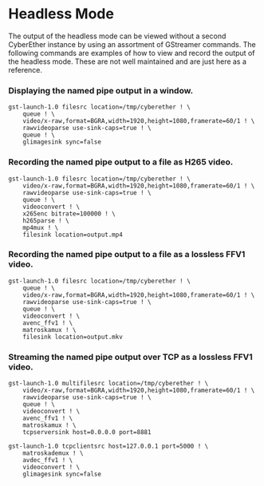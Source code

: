 # Headless Mode

The output of the headless mode can be viewed without a second CyberEther instance by using an assortment of GStreamer commands. The following commands are examples of how to view and record the output of the headless mode. These are not well maintained and are just here as a reference.

### Displaying the named pipe output in a window. 

```
gst-launch-1.0 filesrc location=/tmp/cyberether ! \
    queue ! \
    video/x-raw,format=BGRA,width=1920,height=1080,framerate=60/1 ! \
    rawvideoparse use-sink-caps=true ! \
    queue ! \
    glimagesink sync=false
```

### Recording the named pipe output to a file as H265 video.

```
gst-launch-1.0 filesrc location=/tmp/cyberether ! \
    video/x-raw,format=BGRA,width=1920,height=1080,framerate=60/1 ! \
    rawvideoparse use-sink-caps=true ! \
    queue ! \
    videoconvert ! \
    x265enc bitrate=100000 ! \
    h265parse ! \
    mp4mux ! \
    filesink location=output.mp4
```

### Recording the named pipe output to a file as a lossless FFV1 video.

```
gst-launch-1.0 filesrc location=/tmp/cyberether ! \
    queue ! \
    video/x-raw,format=BGRA,width=1920,height=1080,framerate=60/1 ! \
    rawvideoparse use-sink-caps=true ! \
    queue ! \
    videoconvert ! \
    avenc_ffv1 ! \
    matroskamux ! \
    filesink location=output.mkv
```

### Streaming the named pipe output over TCP as a lossless FFV1 video.

```
gst-launch-1.0 multifilesrc location=/tmp/cyberether ! \
    video/x-raw,format=BGRA,width=1920,height=1080,framerate=60/1 ! \
    rawvideoparse use-sink-caps=true ! \
    queue ! \
    videoconvert ! \
    avenc_ffv1 ! \
    matroskamux ! \
    tcpserversink host=0.0.0.0 port=8881
```

```
gst-launch-1.0 tcpclientsrc host=127.0.0.1 port=5000 ! \
    matroskademux ! \
    avdec_ffv1 ! \
    videoconvert ! \
    glimagesink sync=false
```
